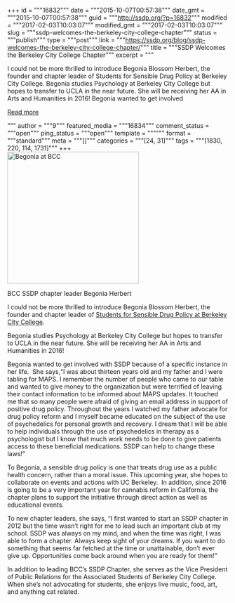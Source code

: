 +++
id = """16832"""
date = """2015-10-07T00:57:38"""
date_gmt = """2015-10-07T00:57:38"""
guid = """http://ssdp.org/?p=16832"""
modified = """2017-02-03T10:03:07"""
modified_gmt = """2017-02-03T10:03:07"""
slug = """ssdp-welcomes-the-berkeley-city-college-chapter"""
status = """publish"""
type = """post"""
link = """https://ssdp.org/blog/ssdp-welcomes-the-berkeley-city-college-chapter/"""
title = """SSDP Welcomes the Berkeley City College Chapter"""
excerpt = """<p>I could not be more thrilled to introduce Begonia Blossom Herbert, the founder and chapter leader of Students for Sensible Drug Policy at Berkeley City College. Begonia studies Psychology at Berkeley City College but hopes to transfer to UCLA in the near future. She will be receiving her AA in Arts and Humanities in 2016! Begonia wanted to get involved</p>
<div class="h10"></div>
<p><a class="more-link2 flat" href="https://ssdp.org/blog/ssdp-welcomes-the-berkeley-city-college-chapter/">Read more</a></p>
"""
author = """9"""
featured_media = """16834"""
comment_status = """open"""
ping_status = """open"""
template = """"""
format = """standard"""
meta = """[]"""
categories = """[24, 31]"""
tags = """[1830, 220, 114, 1731]"""
+++
<div id="attachment_16834" style="width: 310px" class="wp-caption alignright"><a href="http://ssdp.org/assets/IMG_0057.jpg"><img class="wp-image-16834 size-medium" src="http://ssdp.org/assets/IMG_0057-300x300.jpg" alt="Begonia at BCC" width="300" height="300" /></a><p class="wp-caption-text">BCC SSDP chapter leader Begonia Herbert</p></div>

<span style="font-weight: 400;">I could not be more thrilled to introduce Begonia Blossom Herbert, the founder and chapter leader of <a href="http://ssdp.org/chapters/pacific/california/berkeley-city-college-bcc/" target="_blank">Students for Sensible Drug Policy at Berkeley City College</a>.</span>

<span style="font-weight: 400;">Begonia studies Psychology at Berkeley City College but hopes to transfer to UCLA in the near future. She will be receiving her AA in Arts and Humanities in 2016! </span>

<span style="font-weight: 400;">Begonia wanted to get involved with SSDP because of a specific instance in her life.  She says,“I was about thirteen years old and my father and I were tabling for MAPS. I remember the number of people who came to our table and wanted to give money to the organization but were terrified of leaving their contact information to be informed about MAPS updates. It touched me that so many people were afraid of giving an email address in support of positive drug policy. Throughout the years I watched my father advocate for drug policy reform and I myself became educated on the subject of the use of psychedelics for personal growth and recovery. I dream that I will be able to help individuals through the use of psychedelics in therapy as a psychologist but I know that much work needs to be done to give patients access to these beneficial medications. SSDP can help to change these laws!”</span>

<span style="font-weight: 400;">To Begonia, a sensible drug policy is one that treats drug use as a public health concern, rather than a moral issue. This upcoming year, she hopes to collaborate on events and actions with UC Berkeley.  In addition, since 2016 is going to be a very important year for cannabis reform in California, the chapter plans to support the initiative through direct action as well as educational events.</span>

To new chapter leaders, she says, “I first wanted to start an SSDP chapter in 2012 but the time wasn&#8217;t right for me to lead such an important club at my school. SSDP was always on my mind, and when the time was right, I was able to form a chapter. Always keep sight of your dreams. If you want to do something that seems far fetched at the time or unattainable, don&#8217;t ever give up. Opportunities come back around when you are ready for them!”

<span style="font-weight: 400;">In addition to leading BCC&#8217;s SSDP Chapter, she serves as the Vice President of Public Relations for the Associated Students of Berkeley City College. When she’s not advocating for students, she enjoys live music, food, art, and anything cat related.</span>
